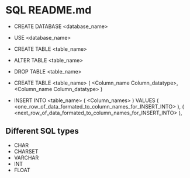 # SQL README.md

- CREATE DATABASE <database_name>
- USE <database_name>
- CREATE TABLE <table_name>
- ALTER TABLE <table_name>
- DROP TABLE <table_name>
-  CREATE TABLE <table_name>
(
    <Column_name Column_datatype>,
    <Column_name Column_datatype>
)

- INSERT INTO <table_name>
(
  <Column_names>
)
VALUES
(
  <one_row_of_data_formated_to_column_names_for_INSERT_INTO>
),
(
  <next_row_of_data_formated_to_column_names_for_INSERT_INTO>
),


## Different SQL types

- CHAR
- CHARSET
- VARCHAR
- INT
- FLOAT
